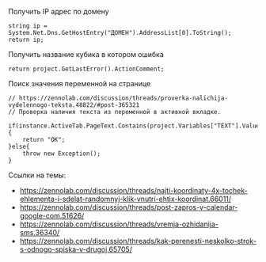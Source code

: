 Получить IP адрес по домену

    string ip = System.Net.Dns.GetHostEntry("ДОМЕН").AddressList[0].ToString();
    return ip;

Получить название кубика в котором ошибка

    return project.GetLastError().ActionComment;


Поиск значения переменной на странице

    // https://zennolab.com/discussion/threads/proverka-nalichija-vydelennogo-teksta.48822/#post-365321
    // Проверка наличия текста из переменной в активной вкладке.

    if(instance.ActiveTab.PageText.Contains(project.Variables["TEXT"].Value)){
        return "OK";
    }else{
        throw new Exception();
    }




Ссылки на темы:

* https://zennolab.com/discussion/threads/najti-koordinaty-4x-tochek-ehlementa-i-sdelat-randomnyj-klik-vnutri-ehtix-koordinat.66011/
* https://zennolab.com/discussion/threads/post-zapros-v-calendar-google-com.51626/
* https://zennolab.com/discussion/threads/vremja-ozhidanija-sms.36340/
* https://zennolab.com/discussion/threads/kak-perenesti-neskolko-strok-s-odnogo-spiska-v-drugoj.65705/
